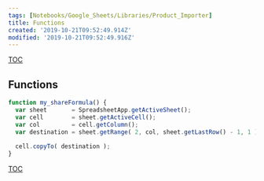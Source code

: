 ```yaml
---
tags: [Notebooks/Google_Sheets/Libraries/Product_Importer]
title: Functions
created: '2019-10-21T09:52:49.914Z'
modified: '2019-10-21T09:52:49.916Z'
---
```


[TOC](@note/Notebooks/Google_Sheets/Libraries/Product_Importer/TOC.md)

## Functions

```js
function my_shareFormula() {
  var sheet       = SpreadsheetApp.getActiveSheet();
  var cell        = sheet.getActiveCell();
  var col         = cell.getColumn();
  var destination = sheet.getRange( 2, col, sheet.getLastRow() - 1, 1 );
  
  cell.copyTo( destination );
}

```

[TOC](@note/Notebooks/Google_Sheets/Libraries/Product_Importer/TOC.md)
